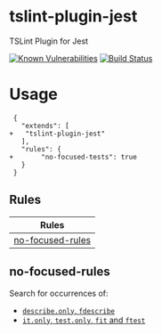 # tslint-plugin-jest

TSLint Plugin for Jest 

[![Known Vulnerabilities](https://snyk.io/test/github/hardeep/tslint-plugin-jest/badge.svg?targetFile=package.json)](https://snyk.io/test/github/hardeep/tslint-plugin-jest?targetFile=package.json) [![Build Status](https://travis-ci.org/hardeep/tslint-plugin-jest.svg?branch=master)](https://travis-ci.org/hardeep/tslint-plugin-jest)


# Usage


	 {
	   "extends": [
	+	"tslint-plugin-jest"
	   ],
	   "rules": {
	+       "no-focused-tests": true
	   }
	 }

## Rules

|Rules                                                               |
|--------------------------------------------------------------------|
| [no-focused-rules](#no-focused-rules)                              |


## no-focused-rules

Search for occurrences of:

  * [`describe.only`, `fdescribe`](https://jestjs.io/docs/en/api#describeonlyname-fn)
  * [`it.only`, `test.only`, `fit` and `ftest`](https://jestjs.io/docs/en/api#testonlyname-fn-timeout)

